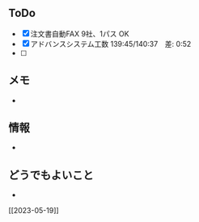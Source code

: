 ## ToDo
- [x] 注文書自動FAX 9社、1パス OK
- [x] アドバンスシステム工数 139:45/140:37　差: 0:52
- [ ] 


## メモ
- 


## 情報
- 


## どうでもよいこと
- 


[[2023-05-19]]

